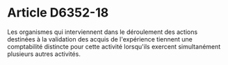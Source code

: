# Article D6352-18

  
Les organismes qui interviennent dans le déroulement des actions destinées à la validation des acquis de l'expérience tiennent une comptabilité distincte pour cette activité lorsqu'ils exercent simultanément plusieurs autres activités.